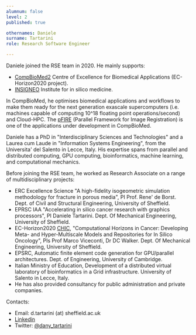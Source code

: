 ```yaml
---
alumnum: false
level: 2
published: true

othernames: Daniele
surname: Tartarini
role: Research Software Engineer

---
```

Daniele joined the RSE team in 2020. He mainly supports:

  - [CompBioMed2](https://www.compbiomed.eu/) Centre of Excellence for Biomedical Applications (EC-Horizon2020 project).
  - [INSIGNEO](http://www.insigneo.org) Institute for in silico medicine.

In CompBioMed, he optimises biomedical applications and workflows to make them ready for the next generation exascale supercomputers (i.e. machines capable of computing 10^18 floating point operations/second) and Cloud-HPC. The  [pFIRE](https://github.com/INSIGNEO/pFIRE) (Parallel Framework for Image Registration) is one of the applications under development in CompBioMed.

Daniele has a PhD in "Interdisciplinary Sciences and Technologies" and a Laurea cum Laude in "Information Systems Engineering", from the Universita' del Salento in Lecce, Italy. His expertise spans from parallel and distributed computing, GPU computing, bioinformatics, machine learning, and computational mechanics.

Before joining the RSE team, he worked as Research Associate on a range of multidisciplinary projects:

  - ERC Excellence Science "A high-fidelity isogeometric simulation methodology for fracture in porous media", PI Prof. Rene' de Borst. Dept. of Civil and Structural Engineering, University of Sheffield.
  - EPRSC IAA "Accelerating in silico cancer research with graphics processors", PI Daniele Tartarini. Dept. Of Mechanical Engineering, University of Sheffield.
  - EC-Horizon2020 [CHIC](http://www.chic-vph.eu/), "Computational Horizons in Cancer: Developing Meta- and Hyper-Multiscale Models and Repositories for In Silico Oncology", PIs Prof Marco Viceconti, Dr DC Walker. Dept. Of Mechanical Engineering, University of Sheffield.
  - EPSRC, Automatic finite element code generation for GPU/parallel architectures. Dept. of Engineering, University of Cambridge.
  - Italian Ministry of Education, Development of a distributed virtual laboratory of bioinformatics in a Grid infrastructure. University of Salento in Lecce, Italy.
  - He has also provided consultancy for public administration and private companies.



Contacts:

- Email: d.tartarini (at) sheffield.ac.uk
- [Linkedin](https://www.linkedin.com/in/danieletartarini/)
- Twitter: [@dany_tartarini](https://twitter.com/dany_tartarini)

